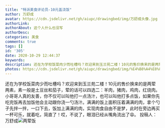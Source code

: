 ```yaml
---
title: "特派美食评论员-10元盖浇饭"
author: 万舒成
avatar: https://cdn.jsdelivr.net/gh/aiupc/drawingbed/img/万舒成头像.jpg
authorLink: 
authorAbout: 这个人什么也没写
authorDesc: 
categories: 美食
comments: true
tags: []
id: '305'
date: 2020-10-29 12:44:37
keywords:
description: 还在为学校饭菜肉少而吐槽吗？欢迎来到玉兰苑二楼！10元的售价换来的是两荤两素，素一般是土豆丝和茄子，...
photos: https://cdn.jsdelivr.net/gh/aiupc/drawingbed/img/%E4%B8%A4%E8%8D%A4%E9%A5%AD.jpeg
---
```


还在为学校饭菜肉少而吐槽吗？欢迎来到玉兰苑二楼！10元的售价换来的是两荤两素，素一般是土豆丝和茄子，荤的话可以四选二：羊肉，猪肉，鸡肉，红烧肉。小哥哥人真的友善，你不仅可以叫他打一点汤汁，也可以叫他打多点饭，如果你先吃完饭再去加饭他会主动跟你浇一勺汤汁。满满的饭上面积压着满满的肉，拿个勺子先拌一拌，一口下去，饭加上满满的肉，实现肉食自由不是梦，此时在旁边再买一杯可乐，就着吃，简直了！哎，不说了，眼泪已经从嘴角流出了:weary:。 投稿人：万舒成![两荤饭](https://cdn.jsdelivr.net/gh/aiupc/drawingbed/img/%E4%B8%A4%E8%8D%A4%E9%A5%AD.jpeg)
